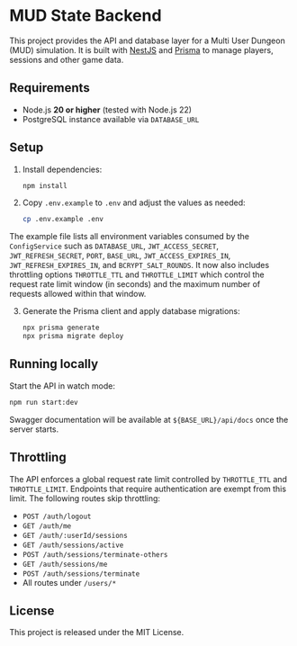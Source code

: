 # MUD State Backend

This project provides the API and database layer for a Multi User Dungeon (MUD) simulation. It is built with [NestJS](https://nestjs.com) and [Prisma](https://www.prisma.io/) to manage players, sessions and other game data.

## Requirements

- Node.js **20 or higher** (tested with Node.js 22)
- PostgreSQL instance available via `DATABASE_URL`

## Setup

1. Install dependencies:

   ```bash
   npm install
   ```

2. Copy `.env.example` to `.env` and adjust the values as needed:

   ```bash
   cp .env.example .env
   ```

  The example file lists all environment variables consumed by the
  `ConfigService` such as `DATABASE_URL`, `JWT_ACCESS_SECRET`,
  `JWT_REFRESH_SECRET`, `PORT`, `BASE_URL`, `JWT_ACCESS_EXPIRES_IN`,
  `JWT_REFRESH_EXPIRES_IN`, and `BCRYPT_SALT_ROUNDS`.
  It now also includes throttling options `THROTTLE_TTL` and
  `THROTTLE_LIMIT` which control the request rate limit window (in
  seconds) and the maximum number of requests allowed within that
  window.

3. Generate the Prisma client and apply database migrations:

   ```bash
   npx prisma generate
   npx prisma migrate deploy
   ```

## Running locally

Start the API in watch mode:

```bash
npm run start:dev
```

Swagger documentation will be available at `${BASE_URL}/api/docs` once the server starts.

## Throttling

The API enforces a global request rate limit controlled by `THROTTLE_TTL` and
`THROTTLE_LIMIT`. Endpoints that require authentication are exempt from this
limit. The following routes skip throttling:

- `POST /auth/logout`
- `GET /auth/me`
- `GET /auth/:userId/sessions`
- `GET /auth/sessions/active`
- `POST /auth/sessions/terminate-others`
- `GET /auth/sessions/me`
- `POST /auth/sessions/terminate`
- All routes under `/users/*`

## License

This project is released under the MIT License.

